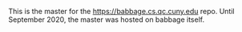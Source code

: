 This is the master for the https://babbage.cs.qc.cuny.edu repo. Until September 2020, the master was hosted on babbage itself.
